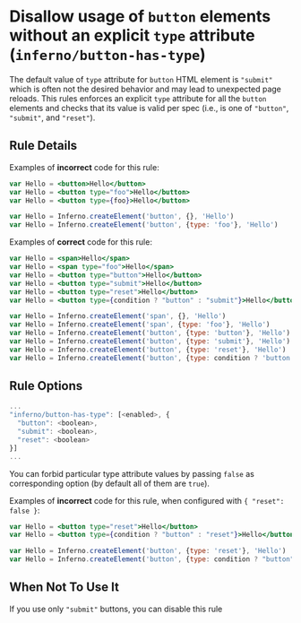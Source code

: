 # Disallow usage of `button` elements without an explicit `type` attribute (`inferno/button-has-type`)

<!-- end auto-generated rule header -->

The default value of `type` attribute for `button` HTML element is `"submit"` which is often not the desired behavior and may lead to unexpected page reloads.
This rules enforces an explicit `type` attribute for all the `button` elements and checks that its value is valid per spec (i.e., is one of `"button"`, `"submit"`, and `"reset"`).

## Rule Details

Examples of **incorrect** code for this rule:

```jsx
var Hello = <button>Hello</button>
var Hello = <button type="foo">Hello</button>
var Hello = <button type={foo}>Hello</button>

var Hello = Inferno.createElement('button', {}, 'Hello')
var Hello = Inferno.createElement('button', {type: 'foo'}, 'Hello')
```

Examples of **correct** code for this rule:

```jsx
var Hello = <span>Hello</span>
var Hello = <span type="foo">Hello</span>
var Hello = <button type="button">Hello</button>
var Hello = <button type="submit">Hello</button>
var Hello = <button type="reset">Hello</button>
var Hello = <button type={condition ? "button" : "submit"}>Hello</button>

var Hello = Inferno.createElement('span', {}, 'Hello')
var Hello = Inferno.createElement('span', {type: 'foo'}, 'Hello')
var Hello = Inferno.createElement('button', {type: 'button'}, 'Hello')
var Hello = Inferno.createElement('button', {type: 'submit'}, 'Hello')
var Hello = Inferno.createElement('button', {type: 'reset'}, 'Hello')
var Hello = Inferno.createElement('button', {type: condition ? 'button' : 'submit'}, 'Hello')
```

## Rule Options

```js
...
"inferno/button-has-type": [<enabled>, {
  "button": <boolean>,
  "submit": <boolean>,
  "reset": <boolean>
}]
...
```

You can forbid particular type attribute values by passing `false` as corresponding option (by default all of them are `true`).

Examples of **incorrect** code for this rule, when configured with `{ "reset": false }`:

```jsx
var Hello = <button type="reset">Hello</button>
var Hello = <button type={condition ? "button" : "reset"}>Hello</button>

var Hello = Inferno.createElement('button', {type: 'reset'}, 'Hello')
var Hello = Inferno.createElement('button', {type: condition ? "button" : "reset"}, 'Hello')
```

## When Not To Use It

If you use only `"submit"` buttons, you can disable this rule

